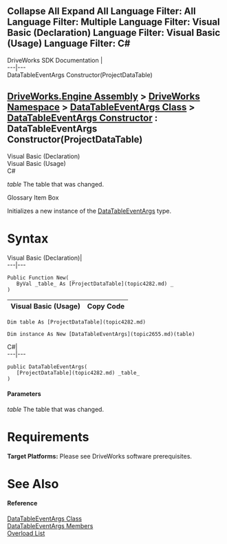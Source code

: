 Collapse All Expand All Language Filter: All  Language Filter: Multiple  Language Filter: Visual Basic (Declaration) Language Filter: Visual Basic (Usage) Language Filter: C#  
---  
DriveWorks SDK Documentation  |   
---|---  
DataTableEventArgs Constructor(ProjectDataTable)   
  
[DriveWorks.Engine Assembly](topic2156.md) > [DriveWorks Namespace](topic2159.md) > [DataTableEventArgs Class](topic2655.md) > [DataTableEventArgs Constructor](topic2661.md) : DataTableEventArgs Constructor(ProjectDataTable)  
---  
  
Visual Basic (Declaration)    
Visual Basic (Usage)    
C# 

_table_
    The table that was changed.

Glossary Item Box

Initializes a new instance of the [DataTableEventArgs](topic2655.md) type. 

# Syntax

Visual Basic (Declaration)|   
---|---  
      
    
    Public Function New( _
       ByVal _table_ As [ProjectDataTable](topic4282.md) _
    )  
  
Visual Basic (Usage)| Copy Code  
---|---  
      
    
    Dim table As [ProjectDataTable](topic4282.md)
     
    Dim instance As New [DataTableEventArgs](topic2655.md)(table)  
  
C#|   
---|---  
      
    
    public DataTableEventArgs( 
       [ProjectDataTable](topic4282.md) _table_
    )  
  
#### Parameters

 _table_
    The table that was changed.

# Requirements

**Target Platforms:** Please see DriveWorks software prerequisites.

# See Also

#### Reference

[DataTableEventArgs Class](topic2655.md)   
[DataTableEventArgs Members](topic2656.md)   
[Overload List](topic2661.md)



